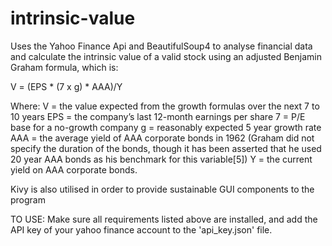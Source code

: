 # intrinsic-value

Uses the Yahoo Finance Api and BeautifulSoup4 to analyse financial data and calculate the intrinsic value of a valid stock using an adjusted Benjamin Graham formula, which is:

V = (EPS * (7 x g) * AAA)/Y 

Where:
V = the value expected from the growth formulas over the next 7 to 10 years
EPS = the company’s last 12-month earnings per share
7 = P/E base for a no-growth company
g = reasonably expected 5 year growth rate
AAA = the average yield of AAA corporate bonds in 1962 (Graham did not specify the duration of the bonds, though it has been asserted that he used 20 year AAA bonds as his benchmark for this variable[5])
Y = the current yield on AAA corporate bonds.

Kivy is also utilised in order to provide sustainable GUI components to the program

TO USE:
Make sure all requirements listed above are installed, and add the API key of your yahoo finance account to the 'api_key.json' file.
